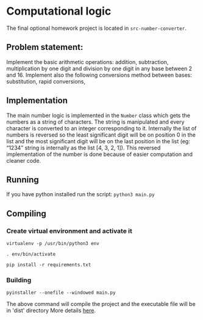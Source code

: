 # Computational logic
The final optional homework project is located in `src-number-converter`.

## Problem statement:
Implement the basic arithmetic operations: addition, subtraction, multiplication by one digit and division  by one digit in any base between 2 and 16.
Implement also the following conversions method between bases: substitution, rapid conversions,

## Implementation
The main number logic is implemented in the `Number` class which gets the numbers as a string of
characters. The string is manipulated and every character is converted to an integer corresponding to it.
Internally the list of numbers is reversed so the least significant digit will be on position 0
in the list and the most significant digit will be on the last position in the list (eg: “1234” string is internally
as the list [4, 3, 2, 1]).
This reversed implementation of the number is done because of easier computation and cleaner code.

## Running
If you have python installed run the script:
    `python3 main.py`

## Compiling
### Create virtual environment and activate it
```
virtualenv -p /usr/bin/python3 env

. env/bin/activate

pip install -r requirements.txt
```

### Building
`pyinstaller --onefile --windowed main.py`

The above command will compile the project and the executable file will be in 'dist' directory
More details [here](https://pythonhosted.org/PyInstaller/).
